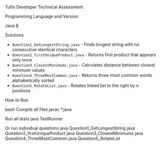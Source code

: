 Tufin Developer Technical Assessment

Programming Language and Version

Java 8

Solutions

- `Question1_GetLongestString.java` - Finds longest string with no consecutive identical characters
- `Question2_firstUniqueProduct.java` - Returns first product that appears only once
- `Question3_ClosestMinimums.java` - Calculates distance between closest minimum values
- `Question4_ThreeMostCommon.java` - Returns three most common words alphabetically sorted
- `Question5_RotateList.java` - Rotates linked list to the right by n positions

 How to Run

 bash
Compile all files
javac *.java

 Run all tests
java TestRunner

 Or run individual questions
java Question1_GetLongestString
java Question2_firstUniqueProduct
java Question3_ClosestMinimums
java Question4_ThreeMostCommon
java Question5_RotateList

